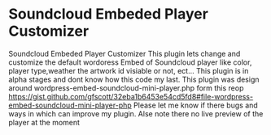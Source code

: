 # Soundcloud Embeded Player Customizer
Soundcloud Embeded Player Customizer
This plugin lets change and customize the default wordoress Embed of Soundcloud player like color, player type,weather the artwork id visiable or not, ect...
This plugin is in alpha stages and dont know how this code my last.
This plugin was design around wordpress-embed-soundcloud-mini-player.php form this reop https://gist.github.com/gfscott/32eba1b6453e54cd5fd8#file-wordpress-embed-soundcloud-mini-player-php
Please let me know if there bugs and ways in which can improve my plugin.
Alse note there no live preview of the player at the moment
